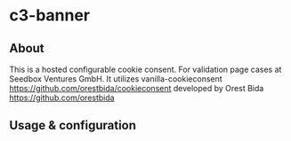 # c3-banner

## About
This is a hosted configurable cookie consent. For validation page cases at Seedbox Ventures GmbH.
It utilizes vanilla-cookieconsent https://github.com/orestbida/cookieconsent 
developed by Orest Bida https://github.com/orestbida

## Usage & configuration



